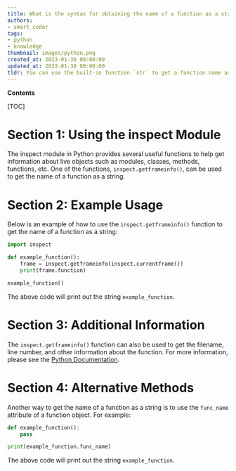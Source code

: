 ```yaml
---
title: What is the syntax for obtaining the name of a function as a string?
authors:
- smart_coder
tags:
- python
- knowledge
thumbnail: images/python.png
created_at: 2023-01-30 00:00:00
updated_at: 2023-01-30 00:00:00
tldr: You can use the built-in function `str` to get a function name as a string in Python.
---
```


**Contents**

[TOC]

# Section 1: Using the inspect Module
The inspect module in Python provides several useful functions to help get information about live objects such as modules, classes, methods, functions, etc. One of the functions, `inspect.getframeinfo()`, can be used to get the name of a function as a string.

# Section 2: Example Usage

Below is an example of how to use the `inspect.getframeinfo()` function to get the name of a function as a string:

```python
import inspect

def example_function():
    frame = inspect.getframeinfo(inspect.currentframe())
    print(frame.function)

example_function()
```

The above code will print out the string `example_function`.

# Section 3: Additional Information

The `inspect.getframeinfo()` function can also be used to get the filename, line number, and other information about the function. For more information, please see the [Python Documentation](https://docs.python.org/3/library/inspect.html#inspect.getframeinfo).

# Section 4: Alternative Methods

Another way to get the name of a function as a string is to use the `func_name` attribute of a function object. For example:

```python
def example_function():
    pass

print(example_function.func_name)
```

The above code will print out the string `example_function`.
